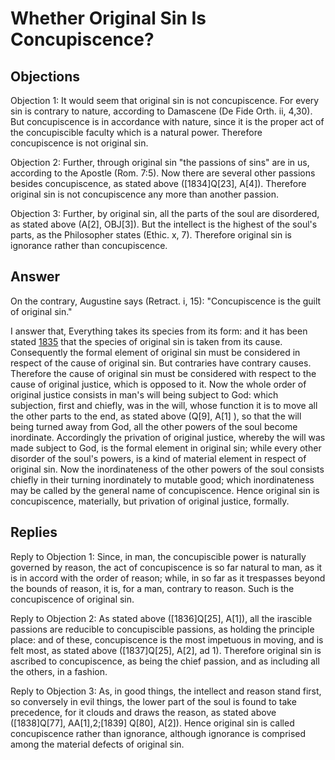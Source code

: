 # Whether Original Sin Is Concupiscence?

## Objections

Objection 1: It would seem that original sin is not concupiscence. For every sin is contrary to nature, according to Damascene (De Fide Orth. ii, 4,30). But concupiscence is in accordance with nature, since it is the proper act of the concupiscible faculty which is a natural power. Therefore concupiscence is not original sin.

Objection 2: Further, through original sin "the passions of sins" are in us, according to the Apostle (Rom. 7:5). Now there are several other passions besides concupiscence, as stated above ([1834]Q[23], A[4]). Therefore original sin is not concupiscence any more than another passion.

Objection 3: Further, by original sin, all the parts of the soul are disordered, as stated above (A[2], OBJ[3]). But the intellect is the highest of the soul's parts, as the Philosopher states (Ethic. x, 7). Therefore original sin is ignorance rather than concupiscence.

## Answer

On the contrary, Augustine says (Retract. i, 15): "Concupiscence is the guilt of original sin."

I answer that, Everything takes its species from its form: and it has been stated [1835](A[2]) that the species of original sin is taken from its cause. Consequently the formal element of original sin must be considered in respect of the cause of original sin. But contraries have contrary causes. Therefore the cause of original sin must be considered with respect to the cause of original justice, which is opposed to it. Now the whole order of original justice consists in man's will being subject to God: which subjection, first and chiefly, was in the will, whose function it is to move all the other parts to the end, as stated above (Q[9], A[1] ), so that the will being turned away from God, all the other powers of the soul become inordinate. Accordingly the privation of original justice, whereby the will was made subject to God, is the formal element in original sin; while every other disorder of the soul's powers, is a kind of material element in respect of original sin. Now the inordinateness of the other powers of the soul consists chiefly in their turning inordinately to mutable good; which inordinateness may be called by the general name of concupiscence. Hence original sin is concupiscence, materially, but privation of original justice, formally.

## Replies

Reply to Objection 1: Since, in man, the concupiscible power is naturally governed by reason, the act of concupiscence is so far natural to man, as it is in accord with the order of reason; while, in so far as it trespasses beyond the bounds of reason, it is, for a man, contrary to reason. Such is the concupiscence of original sin.

Reply to Objection 2: As stated above ([1836]Q[25], A[1]), all the irascible passions are reducible to concupiscible passions, as holding the principle place: and of these, concupiscence is the most impetuous in moving, and is felt most, as stated above ([1837]Q[25], A[2], ad 1). Therefore original sin is ascribed to concupiscence, as being the chief passion, and as including all the others, in a fashion.

Reply to Objection 3: As, in good things, the intellect and reason stand first, so conversely in evil things, the lower part of the soul is found to take precedence, for it clouds and draws the reason, as stated above ([1838]Q[77], AA[1],2;[1839] Q[80], A[2]). Hence original sin is called concupiscence rather than ignorance, although ignorance is comprised among the material defects of original sin.